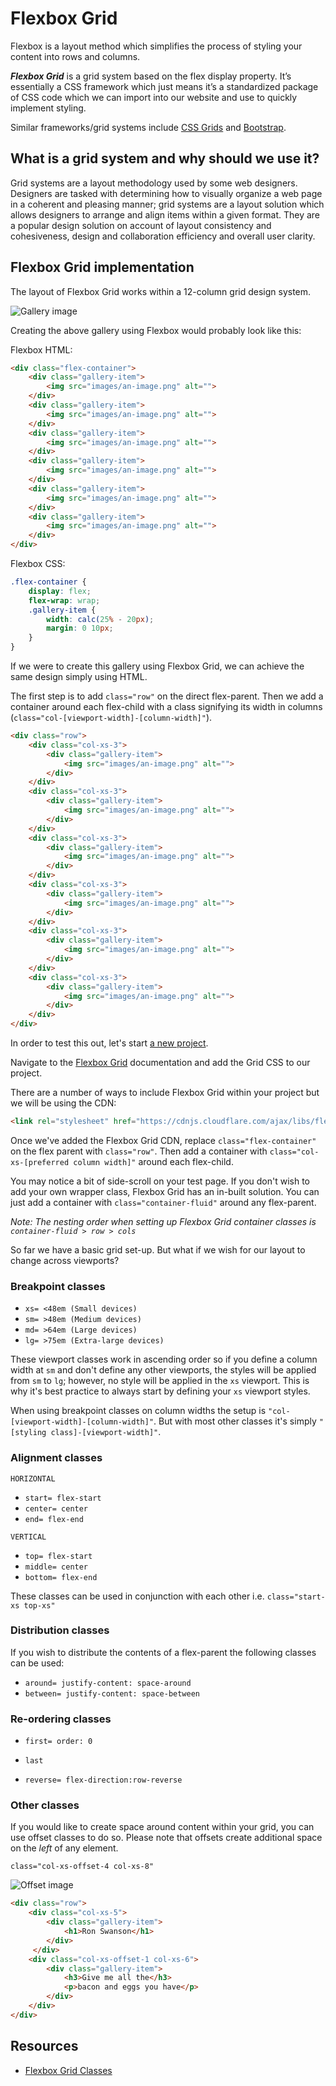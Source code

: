 # Flexbox Grid

Flexbox is a layout method which simplifies the process of styling your content into rows and columns.

___Flexbox Grid___ is a grid system based on the flex display property. It’s essentially a CSS framework which just means it’s a standardized package of CSS code which we can import into our website and use to quickly implement styling.

Similar frameworks/grid systems include [CSS Grids](https://developer.mozilla.org/en-US/docs/Web/CSS/CSS_Grid_Layout) and [Bootstrap](https://getbootstrap.com/).

## What is a grid system and why should we use it?

Grid systems are a layout methodology used by some web designers. Designers are tasked with determining how to visually organize a web page in a coherent and pleasing manner; grid systems are a layout solution which allows designers to arrange and align items within a given format. They are a popular design solution on account of layout consistency and cohesiveness, design and collaboration efficiency and overall user clarity.

## Flexbox Grid implementation

The layout of Flexbox Grid works within a 12-column grid design system. 

![Gallery image](/images/basic-gallery.png)

Creating the above gallery using Flexbox would probably look like this:

Flexbox HTML:
```html
<div class="flex-container">
    <div class="gallery-item">
        <img src="images/an-image.png" alt="">
    </div>
    <div class="gallery-item">
        <img src="images/an-image.png" alt="">
    </div>
    <div class="gallery-item">
        <img src="images/an-image.png" alt="">
    </div>
    <div class="gallery-item">
        <img src="images/an-image.png" alt="">
    </div>
    <div class="gallery-item">
        <img src="images/an-image.png" alt="">
    </div>
    <div class="gallery-item">
        <img src="images/an-image.png" alt="">
    </div>
</div>
```

Flexbox CSS:
```css
.flex-container {
    display: flex;
    flex-wrap: wrap;
    .gallery-item {
        width: calc(25% - 20px);
        margin: 0 10px;
    }
}
```

If we were to create this gallery using Flexbox Grid, we can achieve the same design simply using HTML.

The first step is to add `class="row"` on the direct flex-parent. Then we add a container around each flex-child with a class signifying its width in columns (`class="col-[viewport-width]-[column-width]"`).


```html
<div class="row">
    <div class="col-xs-3">
        <div class="gallery-item">
            <img src="images/an-image.png" alt="">
        </div>
    </div>
    <div class="col-xs-3">
        <div class="gallery-item">
            <img src="images/an-image.png" alt="">
        </div>
    </div>
    <div class="col-xs-3">
        <div class="gallery-item">
            <img src="images/an-image.png" alt="">
        </div>
    </div>
    <div class="col-xs-3">
        <div class="gallery-item">
            <img src="images/an-image.png" alt="">
        </div>
    </div>
    <div class="col-xs-3">
        <div class="gallery-item">
            <img src="images/an-image.png" alt="">
        </div>
    </div>
    <div class="col-xs-3">
        <div class="gallery-item">
            <img src="images/an-image.png" alt="">
        </div>
    </div>
</div>
```

In order to test this out, let's start [a new project](/exercises/flexbox-grid-test.html).

Navigate to the [Flexbox Grid](https://github.com/kristoferjoseph/flexboxgrid) documentation and add the Grid CSS to our project.

There are a number of ways to include Flexbox Grid within your project but we will be using the CDN:
```html
<link rel="stylesheet" href="https://cdnjs.cloudflare.com/ajax/libs/flexboxgrid/6.3.1/flexboxgrid.min.css" type="text/css" >
```

Once we've added the Flexbox Grid CDN, replace `class="flex-container"` on the flex parent with `class="row"`.
Then add a container with `class="col-xs-[preferred column width]"` around each flex-child.

You may notice a bit of side-scroll on your test page. If you don't wish to add your own wrapper class, Flexbox Grid has an in-built solution. You can just add a container with `class="container-fluid"` around any flex-parent.

_Note: The nesting order when setting up Flexbox Grid container classes is `container-fluid > row > cols`_

So far we have a basic grid set-up. But what if we wish for our layout to change across viewports?

### Breakpoint classes

* `xs= <48em (Small devices)`
* `sm= >48em (Medium devices)`
* `md= >64em (Large devices)`
* `lg= >75em (Extra-large devices)`

These viewport classes work in ascending order so if you define a column width at `sm` and don't define any other viewports, the styles will be applied from `sm` to `lg`; however, no style will be applied in the `xs` viewport. This is why it's best practice to always start by defining your `xs` viewport styles.

When using breakpoint classes on column widths the setup is `"col-[viewport-width]-[column-width]"`. But with most other classes it's simply `"[styling class]-[viewport-width]"`.

### Alignment classes

`HORIZONTAL`
* `start= flex-start`
* `center= center`
* `end= flex-end`

`VERTICAL`
* `top= flex-start`
* `middle= center`
* `bottom= flex-end`

These classes can be used in conjunction with each other i.e. `class="start-xs top-xs"`

### Distribution classes

If you wish to distribute the contents of a flex-parent the following classes can be used:

* `around= justify-content: space-around`
* `between= justify-content: space-between`

### Re-ordering classes

* `first= order: 0`
* `last`

* `reverse= flex-direction:row-reverse`

### Other classes

If you would like to create space around content within your grid, you can use offset classes to do so. 
Please note that offsets create additional space on the _left_ of any element.

`class="col-xs-offset-4 col-xs-8"`

![Offset image](/images/grid-offset.png)

```html
<div class="row">
    <div class="col-xs-5">
        <div class="gallery-item">
            <h1>Ron Swanson</h1>
        </div>
     </div>
    <div class="col-xs-offset-1 col-xs-6">
        <div class="gallery-item">
            <h3>Give me all the</h3>
            <p>bacon and eggs you have</p>
        </div>
    </div>
</div>
```


## Resources
* [Flexbox Grid Classes](http://flexboxgrid.com/)
